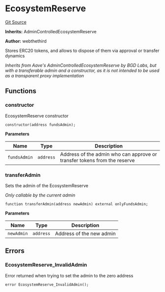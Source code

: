 # EcosystemReserve

[Git Source](https://github.com/Increment-Finance/peripheral-contracts/blob/ecb136b3c508e89c22b16cec8dcfd7e319381983/contracts/EcosystemReserve.sol)

**Inherits:**
AdminControlledEcosystemReserve

**Author:**
webthethird

Stores ERC20 tokens, and allows to dispose of them via approval or transfer dynamics

_Inherits from Aave's AdminControlledEcosystemReserve by BGD Labs, but with a transferable admin
and a constructor, as it is not intended to be used as a transparent proxy implementation_

## Functions

### constructor

EcosystemReserve constructor

```solidity
constructor(address fundsAdmin);
```

**Parameters**

| Name         | Type      | Description                                                              |
| ------------ | --------- | ------------------------------------------------------------------------ |
| `fundsAdmin` | `address` | Address of the admin who can approve or transfer tokens from the reserve |

### transferAdmin

Sets the admin of the EcosystemReserve

_Only callable by the current admin_

```solidity
function transferAdmin(address newAdmin) external onlyFundsAdmin;
```

**Parameters**

| Name       | Type      | Description              |
| ---------- | --------- | ------------------------ |
| `newAdmin` | `address` | Address of the new admin |

## Errors

### EcosystemReserve_InvalidAdmin

Error returned when trying to set the admin to the zero address

```solidity
error EcosystemReserve_InvalidAdmin();
```
